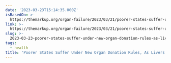 ```yaml
---
date: '2023-03-23T15:14:35.000Z'
isBasedOn: >-
  https://themarkup.org/organ-failure/2023/03/21/poorer-states-suffer-under-new-organ-donation-rules-as-livers-go-to-waste
link: >-
  https://themarkup.org/organ-failure/2023/03/21/poorer-states-suffer-under-new-organ-donation-rules-as-livers-go-to-waste
slug: >-
  2023-03-23-poorer-states-suffer-under-new-organ-donation-rules-as-livers-go-to-waste
tags:
  - health
title: 'Poorer States Suffer Under New Organ Donation Rules, As Livers Go to Waste '
---
```



